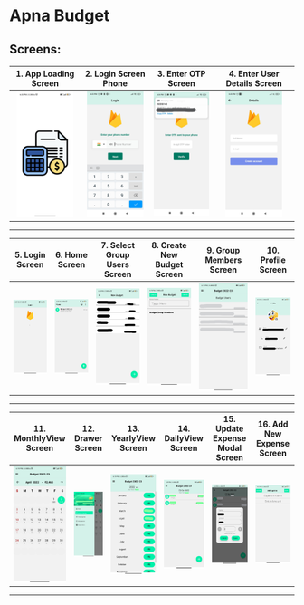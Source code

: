 
# Apna Budget

## Screens:
|1. App Loading Screen|2. Login Screen Phone|3. Enter OTP Screen| 4. Enter User Details Screen
| :---: | :---: | :---: | :---: |
|<img src=".\ScreenShots\1. App Loading Screen.jpg" width="100">|<img src=".\ScreenShots\2. Login Screen Phone.jpg" width="100">|<img src=".\ScreenShots\3. Enter OTP Screen.jpg" width="100">|<img src=".\ScreenShots\4. Enter User Details Screen.jpg" width="100">|
---
|5. Login Screen|6. Home Screen|7. Select Group Users Screen| 8. Create New Budget Screen| 9. Group Members Screen | 10. Profile Screen
| :---: | :---: | :---: | :---: | :---: | :---: |
|<img src=".\ScreenShots\5. Login Screen.jpg" width="100">|<img src=".\ScreenShots\6. Home Screen.jpg" width="100">|<img src=".\ScreenShots\7. Select Group Users Screen.jpg" width="100">|<img src=".\ScreenShots\8. Create New Budget Screen.jpg" width="100">|<img src=".\ScreenShots\16. Group Members Screen.jpg" width="100">|<img src=".\ScreenShots\9. Profile Screen.jpg" width="100">|
---
|11. MonthlyView Screen|12. Drawer Screen|13. YearlyView Screen| 14. DailyView Screen| 15. Update Expense Modal Screen| 16. Add New Expense Screen
| :---: | :---: | :---: | :---: | :---: | :---: |
|<img src=".\ScreenShots\10. MonthlyView Screen.jpg" width="100">|<img src=".\ScreenShots\11. Drawer Screen.jpg" width="100">|<img src=".\ScreenShots\12. YearlyView Screen.jpg" width="100">|<img src=".\ScreenShots\13. DailyView Screen.jpg" width="100">|<img src=".\ScreenShots\14. Update Expense Modal Screen.jpg" width="100">|<img src=".\ScreenShots\15. Add New Expense Screen.jpg" width="100">|
---